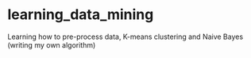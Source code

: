 # learning_data_mining
Learning how to pre-process data, K-means clustering and Naive Bayes (writing my own algorithm)
